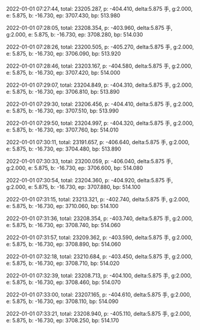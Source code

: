 2022-01-01 07:27:44, total: 23205.287, p: -404.410, delta:5.875 手, g:2.000, e: 5.875, b: -16.730, ep: 3707.430, bp: 513.980

2022-01-01 07:28:05, total: 23208.354, p: -403.960, delta:5.875 手, g:2.000, e: 5.875, b: -16.730, ep: 3708.280, bp: 514.030

2022-01-01 07:28:26, total: 23200.505, p: -405.270, delta:5.875 手, g:2.000, e: 5.875, b: -16.730, ep: 3706.090, bp: 513.920

2022-01-01 07:28:46, total: 23203.167, p: -404.580, delta:5.875 手, g:2.000, e: 5.875, b: -16.730, ep: 3707.420, bp: 514.000

2022-01-01 07:29:07, total: 23204.849, p: -404.310, delta:5.875 手, g:2.000, e: 5.875, b: -16.730, ep: 3706.810, bp: 513.890

2022-01-01 07:29:30, total: 23206.456, p: -404.410, delta:5.875 手, g:2.000, e: 5.875, b: -16.730, ep: 3707.510, bp: 513.990

2022-01-01 07:29:50, total: 23204.997, p: -404.320, delta:5.875 手, g:2.000, e: 5.875, b: -16.730, ep: 3707.760, bp: 514.010

2022-01-01 07:30:11, total: 23191.657, p: -406.640, delta:5.875 手, g:2.000, e: 5.875, b: -16.730, ep: 3704.480, bp: 513.890

2022-01-01 07:30:33, total: 23200.059, p: -406.040, delta:5.875 手, g:2.000, e: 5.875, b: -16.730, ep: 3706.600, bp: 514.080

2022-01-01 07:30:54, total: 23204.360, p: -404.920, delta:5.875 手, g:2.000, e: 5.875, b: -16.730, ep: 3707.880, bp: 514.100

2022-01-01 07:31:15, total: 23213.321, p: -402.740, delta:5.875 手, g:2.000, e: 5.875, b: -16.730, ep: 3710.060, bp: 514.100

2022-01-01 07:31:36, total: 23208.354, p: -403.740, delta:5.875 手, g:2.000, e: 5.875, b: -16.730, ep: 3708.740, bp: 514.060

2022-01-01 07:31:57, total: 23209.362, p: -403.590, delta:5.875 手, g:2.000, e: 5.875, b: -16.730, ep: 3708.890, bp: 514.060

2022-01-01 07:32:18, total: 23210.684, p: -403.450, delta:5.875 手, g:2.000, e: 5.875, b: -16.730, ep: 3708.710, bp: 514.020

2022-01-01 07:32:39, total: 23208.713, p: -404.100, delta:5.875 手, g:2.000, e: 5.875, b: -16.730, ep: 3708.460, bp: 514.070

2022-01-01 07:33:00, total: 23207.165, p: -404.610, delta:5.875 手, g:2.000, e: 5.875, b: -16.730, ep: 3708.110, bp: 514.090

2022-01-01 07:33:21, total: 23208.940, p: -405.110, delta:5.875 手, g:2.000, e: 5.875, b: -16.730, ep: 3708.250, bp: 514.170